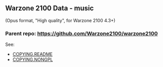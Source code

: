 Warzone 2100 Data - music
----------------------------

(Opus format, "High quality", for Warzone 2100 4.3+)

### Parent repo: https://github.com/Warzone2100/warzone2100

See:
- [COPYING.README](COPYING.README)
- [COPYING.NONGPL](COPYING.NONGPL)
